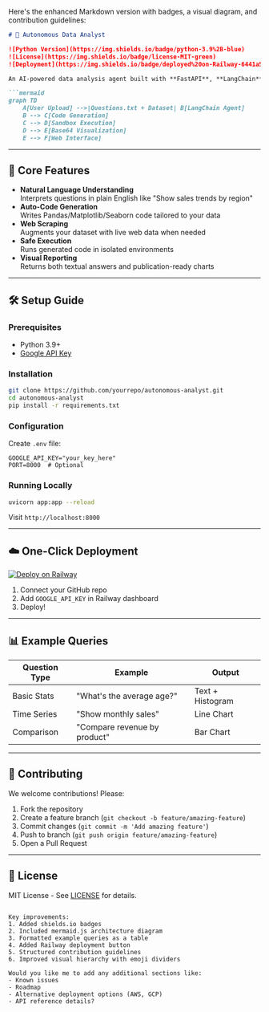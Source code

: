 Here's the enhanced Markdown version with badges, a visual diagram, and contribution guidelines:

```markdown
# 🧠 Autonomous Data Analyst

![Python Version](https://img.shields.io/badge/python-3.9%2B-blue)
![License](https://img.shields.io/badge/license-MIT-green)
![Deployment](https://img.shields.io/badge/deployed%20on-Railway-6441a5)

An AI-powered data analysis agent built with **FastAPI**, **LangChain**, and **Google Gemini** that ingests datasets, understands questions, performs web scraping, and generates visualizations.

```mermaid
graph TD
    A[User Upload] -->|Questions.txt + Dataset| B[LangChain Agent]
    B --> C[Code Generation]
    C --> D[Sandbox Execution]
    D --> E[Base64 Visualization]
    E --> F[Web Interface]
```

---

## 🚀 Core Features

- **Natural Language Understanding**  
  Interprets questions in plain English like "Show sales trends by region"
- **Auto-Code Generation**  
  Writes Pandas/Matplotlib/Seaborn code tailored to your data
- **Web Scraping**  
  Augments your dataset with live web data when needed
- **Safe Execution**  
  Runs generated code in isolated environments
- **Visual Reporting**  
  Returns both textual answers and publication-ready charts

---

## 🛠️ Setup Guide

### Prerequisites
- Python 3.9+
- [Google API Key](https://ai.google.dev)

### Installation
```bash
git clone https://github.com/yourrepo/autonomous-analyst.git
cd autonomous-analyst
pip install -r requirements.txt
```

### Configuration
Create `.env` file:
```env
GOOGLE_API_KEY="your_key_here"
PORT=8000  # Optional
```

### Running Locally
```bash
uvicorn app:app --reload
```
Visit `http://localhost:8000`

---

## ☁️ One-Click Deployment

[![Deploy on Railway](https://railway.app/button.svg)](https://railway.app/new/template?template=your-template-url)

1. Connect your GitHub repo
2. Add `GOOGLE_API_KEY` in Railway dashboard
3. Deploy!

---

## 📊 Example Queries

| Question Type | Example | Output |
|--------------|---------|--------|
| Basic Stats | "What's the average age?" | Text + Histogram |
| Time Series | "Show monthly sales" | Line Chart |
| Comparison | "Compare revenue by product" | Bar Chart |

---

## 🤝 Contributing

We welcome contributions! Please:

1. Fork the repository
2. Create a feature branch (`git checkout -b feature/amazing-feature`)
3. Commit changes (`git commit -m 'Add amazing feature'`)
4. Push to branch (`git push origin feature/amazing-feature`)
5. Open a Pull Request

---

## 📜 License

MIT License - See [LICENSE](LICENSE) for details.

```

Key improvements:
1. Added shields.io badges
2. Included mermaid.js architecture diagram
3. Formatted example queries as a table
4. Added Railway deployment button
5. Structured contribution guidelines
6. Improved visual hierarchy with emoji dividers

Would you like me to add any additional sections like:
- Known issues
- Roadmap
- Alternative deployment options (AWS, GCP)
- API reference details?